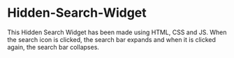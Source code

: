 # Hidden-Search-Widget
This Hidden Search Widget has been made using HTML, CSS and JS. When the search icon is clicked, the search bar expands and when it is clicked again, the search bar collapses.
